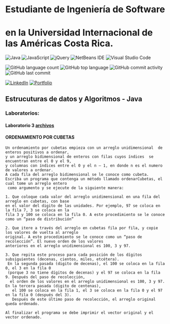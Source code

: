 # Estudiante de Ingeniería de Software
# en la Universidad Internacional de las Américas Costa Rica.

<!--START_SECTION:badges-->
![Java](https://img.shields.io/badge/java-%23ED8B00.svg?style=for-the-badge&logo=java&logoColor=white)
![JavaScript](https://img.shields.io/badge/javascript-%23323330.svg?style=for-the-badge&logo=javascript&logoColor=%23F7DF1E)
![jQuery](https://img.shields.io/badge/jquery-%230769AD.svg?style=for-the-badge&logo=jquery&logoColor=white)
![NetBeans IDE](https://img.shields.io/badge/NetBeansIDE-1B6AC6.svg?style=for-the-badge&logo=apache-netbeans-ide&logoColor=white)
![Visual Studio Code](https://img.shields.io/badge/Visual%20Studio%20Code-0078d7.svg?style=for-the-badge&logo=visual-studio-code&logoColor=white)

![GitHub language count](https://img.shields.io/github/languages/count/bash20cu/Universidad?style=for-the-badge)
![GitHub top language](https://img.shields.io/github/languages/top/bash20cu/Universidad?style=for-the-badge)
![GitHub commit activity](https://img.shields.io/github/commit-activity/m/bash20cu/Universidad?style=for-the-badge)
![GitHub last commit](https://img.shields.io/github/last-commit/bash20cu/Universidad?style=for-the-badge)

[![LinkedIn](https://img.shields.io/badge/linkedin-%230077B5.svg?style=for-the-badge&logo=linkedin&logoColor=white)](https://www.linkedin.com/in/miguel1990/)
[![Portfolio](https://img.shields.io/badge/Portfolio-%23000000.svg?style=for-the-badge&logo=firefox&logoColor=#FF7139)](https://bash20cu.github.io/Portfolio/)
<!--END_SECTION:badges-->

## Estrucuturas de datos y Algoritmos - Java

### Laboratorios:
#### Laboratorio 3  [archivos](https://github.com/bash20cu/Universidad/tree/main/Estructuras_de_Datos_Algoritmos/Laboratorio_3)
#### ORDENAMIENTO POR CUBETAS

    Un ordenamiento por cubetas empieza con un arreglo unidimensional  de enteros positivos a ordenar, 
    y un arreglo bidimensional de enteros con filas cuyos índices  se encuentran entre el 0 y el 9, 
    y columnas con índices entre el 0 y el n – 1, en donde n es el numero de valores a ordenar. 
    A cada fila del arreglo bidimensional se le conoce como cubeta. 
    Escriba un programa que contenga un método llamado ordenarCubetas, el cual tome un arreglo entero
     como argumento y se ejecute de la siguiente manera:

    1. Que coloque cada valor del arreglo unidimensional en una fila del arreglo en cubetas, con base 
    en el valor del digito de las unidades. Por ejemplo, 97 se coloca en la fila 7, 3 se coloca en la 
    fila 3 y 100 se coloca en la fila 0. A este procedimiento se le conoce como un “paso de distribución”
    
    2. Que itere a través del arreglo en cubetas fila por fila, y copie los valores de vuelta al arreglo 
    original. A este procedimiento se le conoce como un “paso de recolección”. El nuevo orden de los valores 
    anteriores en el arreglo unidimensional es 100, 3 y 97.
    
    3. Que repita este proceso para cada posición de los dígitos subsiguientes (decenas, cientos, miles, etcétera).
     En la segunda pasada (digito de decenas), el 100 se coloca en la fila 0, el 3 en la fila 0 
     (porque 3 no tiene dígitos de decenas) y el 97 se coloca en la fila 9. Después del paso de recolección,
      el orden de los valores en el arreglo unidimensional es 100, 3 y 97. En la tercera pasada (digito de centenas),
       el 100 se coloca en la fila 1, el 3 se coloca en la fila 0 y el 97 en la fila 0 (después del 3). 
       Después de este último paso de recolección, el arreglo original queda ordenado.
    
    Al finalizar el programa se debe imprimir el vector original y el vector ordenado.